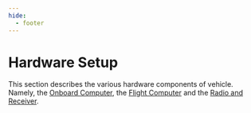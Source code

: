 ```yaml
---
hide:
  - footer
---
```


# Hardware Setup

This section describes the various hardware components of vehicle. Namely, the [Onboard Computer](https://hardtekpt.github.io/M690B-Wiki/Hardware%20Setup/onboard_computer/), the [Flight Computer](https://hardtekpt.github.io/M690B-Wiki/Hardware%20Setup/flight_computer/) and the [Radio and Receiver](https://hardtekpt.github.io/M690B-Wiki/Hardware%20Setup/radio_and_receiver/).